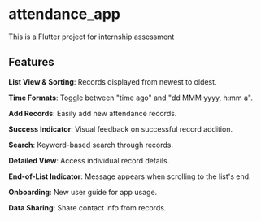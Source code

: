 # attendance_app

This is a Flutter project for internship assessment

## Features

**List View & Sorting**: Records displayed from newest to oldest.

**Time Formats**: Toggle between "time ago" and "dd MMM yyyy, h:mm a".

**Add Records**: Easily add new attendance records.

**Success Indicator**: Visual feedback on successful record addition.

**Search**: Keyword-based search through records.

**Detailed View**: Access individual record details.

**End-of-List Indicator**: Message appears when scrolling to the list's end.

**Onboarding**: New user guide for app usage.

**Data Sharing**: Share contact info from records.
